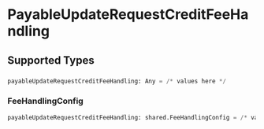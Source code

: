# PayableUpdateRequestCreditFeeHandling


## Supported Types

### 

```python
payableUpdateRequestCreditFeeHandling: Any = /* values here */
```

### FeeHandlingConfig

```python
payableUpdateRequestCreditFeeHandling: shared.FeeHandlingConfig = /* values here */
```

